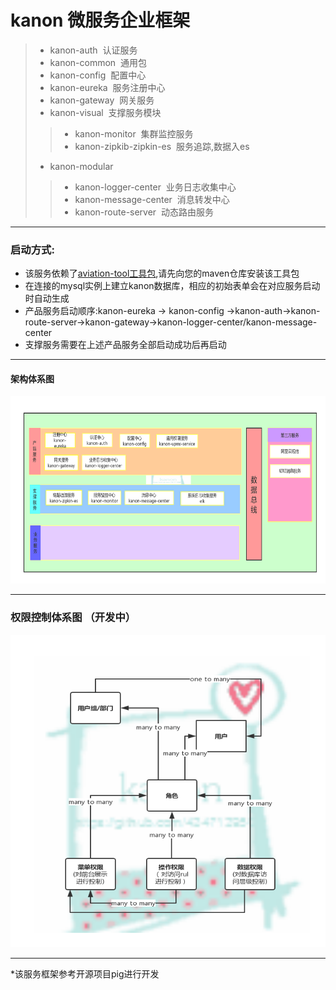 # kanon 微服务企业框架
>* kanon-auth&nbsp;&nbsp;认证服务
>* kanon-common&nbsp;&nbsp;通用包
>* kanon-config&nbsp;&nbsp;配置中心
>* kanon-eureka&nbsp;&nbsp;服务注册中心
>* kanon-gateway&nbsp;&nbsp;网关服务
>* kanon-visual&nbsp;&nbsp;支撑服务模块
>>* kanon-monitor&nbsp;&nbsp;集群监控服务
>>* kanon-zipkib-zipkin-es&nbsp;&nbsp;服务追踪,数据入es
>* kanon-modular
>>* kanon-logger-center&nbsp;&nbsp;业务日志收集中心
>>* kanon-message-center&nbsp;&nbsp;消息转发中心  
>>* kanon-route-server&nbsp;&nbsp;动态路由服务  
---
 ### 启动方式:
 * 该服务依赖了[aviation-tool工具包](https://github.com/434713950/aviation-tool.git),请先向您的maven仓库安装该工具包
 * 在连接的mysql实例上建立kanon数据库，相应的初始表单会在对应服务启动时自动生成
 * 产品服务启动顺序:kanon-eureka -> kanon-config ->kanon-auth->kanon-route-server->kanon-gateway->kanon-logger-center/kanon-message-center
 * 支撑服务需要在上述产品服务全部启动成功后再启动
---
#### 架构体系图
<img src="src/image/kanon_framework.jpg" width=100% height="300">

---
### 权限控制体系图 （开发中）
<img src="src/image/auth.jpg" width=100% height="500">

---

*该服务框架参考开源项目pig进行开发
